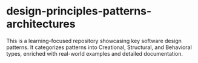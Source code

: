 # design-principles-patterns-architectures
This is a learning-focused repository showcasing key software design patterns. It categorizes patterns into Creational, Structural, and Behavioral types, enriched with real-world examples and detailed documentation.
